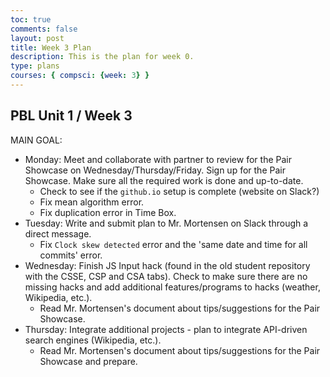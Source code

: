 ```yaml
---
toc: true
comments: false
layout: post
title: Week 3 Plan
description: This is the plan for week 0.
type: plans
courses: { compsci: {week: 3} }
---
```


## PBL Unit 1 / Week 3
MAIN GOAL:
- Monday: Meet and collaborate with partner to review for the Pair Showcase on Wednesday/Thursday/Friday. Sign up for the Pair Showcase. Make sure all the required work is done and up-to-date.
    - Check to see if the `github.io` setup is complete (website on Slack?)
    - Fix mean algorithm error.
    - Fix duplication error in Time Box.
- Tuesday: Write and submit plan to Mr. Mortensen on Slack through a direct message.
    - Fix `Clock skew detected` error and the 'same date and time for all commits' error.
- Wednesday: Finish JS Input hack (found in the old student repository with the CSSE, CSP and CSA tabs). Check to make sure there are no missing hacks and add additional features/programs to hacks (weather, Wikipedia, etc.).
    - Read Mr. Mortensen's document about tips/suggestions for the Pair Showcase.
- Thursday: Integrate additional projects - plan to integrate API-driven search engines (Wikipedia, etc.).
    - Read Mr. Mortensen's document about tips/suggestions for the Pair Showcase and prepare.
